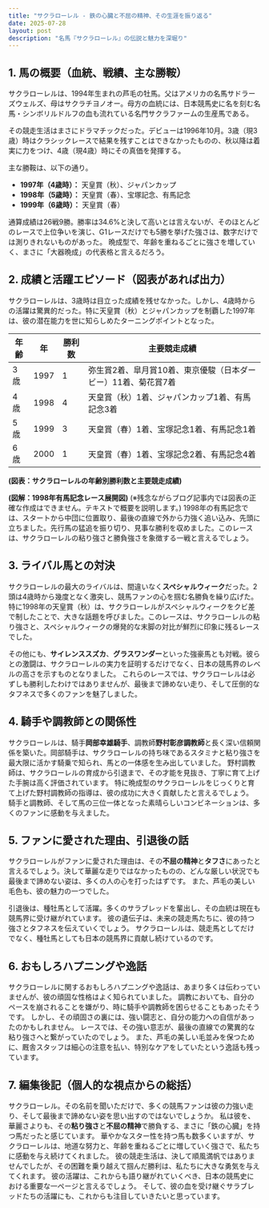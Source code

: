 ```yaml
---
title: "サクラローレル - 鉄の心臓と不屈の精神、その生涯を振り返る"
date: 2025-07-28
layout: post
description: "名馬『サクラローレル』の伝説と魅力を深堀り"
---
```


## 1. 馬の概要（血統、戦績、主な勝鞍）

サクラローレルは、1994年生まれの芦毛の牡馬。父はアメリカの名馬サドラーズウェルズ、母はサクラチヨノオー。母方の血統には、日本競馬史に名を刻む名馬・シンボリルドルフの血も流れている名門サクラファームの生産馬である。

その競走生活はまさにドラマチックだった。デビューは1996年10月。3歳（現3歳）時はクラシックレースで結果を残すことはできなかったものの、秋以降は着実に力をつけ、4歳（現4歳）時にその真価を発揮する。

主な勝鞍は、以下の通り。

* **1997年（4歳時）：**  天皇賞（秋）、ジャパンカップ
* **1998年（5歳時）：**  天皇賞（春）、宝塚記念、有馬記念
* **1999年（6歳時）：**  天皇賞（春）

通算成績は26戦9勝。勝率は34.6%と決して高いとは言えないが、そのほとんどのレースで上位争いを演じ、G1レースだけでも5勝を挙げた強さは、数字だけでは測りきれないものがあった。  晩成型で、年齢を重ねるごとに強さを増していく、まさに「大器晩成」の代表格と言えるだろう。


## 2. 成績と活躍エピソード（図表があれば出力）

サクラローレルは、3歳時は目立った成績を残せなかった。しかし、4歳時からの活躍は驚異的だった。特に天皇賞（秋）とジャパンカップを制覇した1997年は、彼の潜在能力を世に知らしめたターニングポイントとなった。

| 年齢 | 年   | 勝利数 | 主要競走成績                                                              |
|------|-----|---------|---------------------------------------------------------------------------|
| 3歳  | 1997 | 1       | 弥生賞2着、皐月賞10着、東京優駿（日本ダービー）11着、菊花賞7着                 |
| 4歳  | 1998 | 4       | 天皇賞（秋）1着、ジャパンカップ1着、有馬記念3着                               |
| 5歳  | 1999 | 3       | 天皇賞（春）1着、宝塚記念1着、有馬記念1着                                   |
| 6歳  | 2000 | 1       | 天皇賞（春）1着、宝塚記念2着、有馬記念4着                                   |


**(図表：サクラローレルの年齢別勝利数と主要競走成績)**

**(図解：1998年有馬記念レース展開図)**  (※残念ながらブログ記事内では図表の正確な作成はできません。テキストで概要を説明します。)  1998年の有馬記念では、スタートから中団に位置取り、最後の直線で外から力強く追い込み、先頭に立ちました。先行馬の猛追を振り切り、見事な勝利を収めました。このレースは、サクラローレルの粘り強さと勝負強さを象徴する一戦と言えるでしょう。


## 3. ライバル馬との対決

サクラローレルの最大のライバルは、間違いなく**スペシャルウィーク**だった。2頭は4歳時から幾度となく激突し、競馬ファンの心を掴む名勝負を繰り広げた。特に1998年の天皇賞（秋）は、サクラローレルがスペシャルウィークをクビ差で制したことで、大きな話題を呼びました。このレースは、サクラローレルの粘り強さと、スペシャルウィークの爆発的な末脚の対比が鮮烈に印象に残るレースでした。

その他にも、**サイレンススズカ**、**グラスワンダー**といった強豪馬とも対戦。彼らとの激闘は、サクラローレルの実力を証明するだけでなく、日本の競馬界のレベルの高さを示すものとなりました。  これらのレースでは、サクラローレルは必ずしも勝利したわけではありませんが、最後まで諦めない走り、そして圧倒的なタフネスで多くのファンを魅了しました。


## 4. 騎手や調教師との関係性

サクラローレルは、騎手**岡部幸雄騎手**、調教師**野村彰彦調教師**と長く深い信頼関係を築いた。岡部騎手は、サクラローレルの持ち味であるスタミナと粘り強さを最大限に活かす騎乗で知られ、馬との一体感を生み出していました。  野村調教師は、サクラローレルの育成から引退まで、その才能を見抜き、丁寧に育て上げた手腕は高く評価されています。  特に晩成型のサクラローレルをじっくりと育て上げた野村調教師の指導は、彼の成功に大きく貢献したと言えるでしょう。  騎手と調教師、そして馬の三位一体となった素晴らしいコンビネーションは、多くのファンに感動を与えました。


## 5. ファンに愛された理由、引退後の話

サクラローレルがファンに愛された理由は、その**不屈の精神**と**タフさ**にあったと言えるでしょう。決して華麗な走りではなかったものの、どんな厳しい状況でも最後まで諦めない姿は、多くの人の心を打ったはずです。  また、芦毛の美しい毛色も、彼の魅力の一つでした。

引退後は、種牡馬として活躍。多くのサラブレッドを輩出し、その血統は現在も競馬界に受け継がれています。  彼の遺伝子は、未来の競走馬たちに、彼の持つ強さとタフネスを伝えていくでしょう。  サクラローレルは、競走馬としてだけでなく、種牡馬としても日本の競馬界に貢献し続けているのです。


## 6. おもしろハプニングや逸話

サクラローレルに関するおもしろハプニングや逸話は、あまり多くは伝わっていませんが、彼の頑固な性格はよく知られていました。  調教においても、自分のペースを崩されることを嫌がり、時に騎手や調教師を困らせることもあったそうです。  しかし、その頑固さの裏には、強い闘志と、自分の能力への自信があったのかもしれません。  レースでは、その強い意志が、最後の直線での驚異的な粘り強さへと繋がっていたのでしょう。  また、芦毛の美しい毛並みを保つために、厩舎スタッフは細心の注意を払い、特別なケアをしていたという逸話も残っています。


## 7. 編集後記（個人的な視点からの総括）

サクラローレル。その名前を聞いただけで、多くの競馬ファンは彼の力強い走り、そして最後まで諦めない姿を思い出すのではないでしょうか。  私は彼を、華麗さよりも、その**粘り強さ**と**不屈の精神**で勝負する、まさに「鉄の心臓」を持つ馬だったと感じています。  華やかなスター性を持つ馬も数多くいますが、サクラローレルは、地道な努力と、年齢を重ねるごとに増していく強さで、私たちに感動を与え続けてくれました。  彼の競走生活は、決して順風満帆ではありませんでしたが、その困難を乗り越えて掴んだ勝利は、私たちに大きな勇気を与えてくれます。  彼の活躍は、これからも語り継がれていくべき、日本の競馬史における重要な一ページと言えるでしょう。  そして、彼の血を受け継ぐサラブレッドたちの活躍にも、これからも注目していきたいと思っています。
